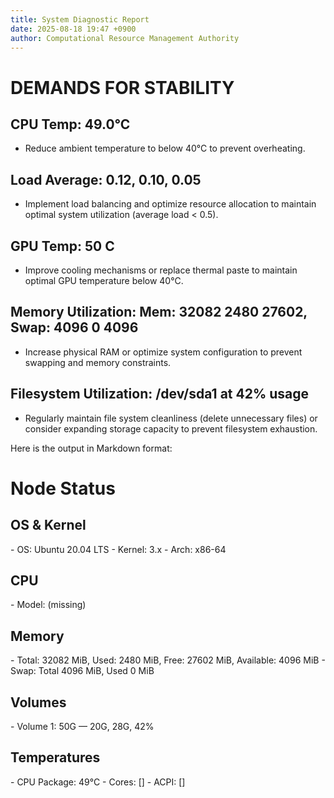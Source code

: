 ```yaml
---
title: System Diagnostic Report
date: 2025-08-18 19:47 +0900
author: Computational Resource Management Authority
---
```

# DEMANDS FOR STABILITY

## CPU Temp: 49.0°C
* Reduce ambient temperature to below 40°C to prevent overheating.

## Load Average: 0.12, 0.10, 0.05
* Implement load balancing and optimize resource allocation to maintain optimal system utilization (average load < 0.5).

## GPU Temp: 50 C
* Improve cooling mechanisms or replace thermal paste to maintain optimal GPU temperature below 40°C.

## Memory Utilization: Mem: 32082 2480 27602, Swap: 4096 0 4096
* Increase physical RAM or optimize system configuration to prevent swapping and memory constraints.

## Filesystem Utilization: /dev/sda1 at 42% usage
* Regularly maintain file system cleanliness (delete unnecessary files) or consider expanding storage capacity to prevent filesystem exhaustion.

Here is the output in Markdown format:

# Node Status

## OS & Kernel

\- OS: Ubuntu 20.04 LTS
\- Kernel: 3.x
\- Arch: x86-64

## CPU

\- Model: (missing)

## Memory

\- Total: 32082 MiB, Used: 2480 MiB, Free: 27602 MiB, Available: 4096 MiB
\- Swap: Total 4096 MiB, Used 0 MiB

## Volumes

\- Volume 1: 50G — 20G, 28G, 42%

## Temperatures

\- CPU Package: 49°C
\- Cores: []
\- ACPI: []
